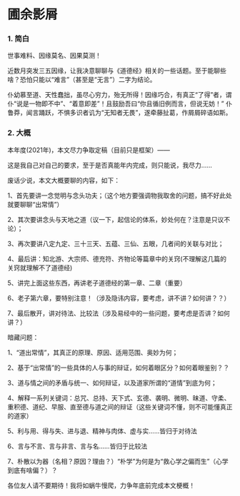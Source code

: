# 圃余影屑

### 1. 简白

世事难料、因缘莫名、因果莫测！

近数月突发三五因缘，让我决意聊聊与《道德经》相关的一些话题。至于能聊些啥？恐怕只能以“难言”（甚至是“无言”）二字为结论。

仆幼慕至道、天性蠢拙，虽尽心穷力，殆无所得！因缘巧合，有真正“了得”者，谓仆“说是一物即不中”、“着意即差”！且鼓励吾曰“你且循旧例而言，但说无妨！” 仆鲁莽，闻言踊跃，不惧多识者讥为“无知者无畏”，遂牵藤扯葛，作屑屑碎语如斯。

### 2. 大概

本年度(2021年)，本文尽力争取定稿（目前只是框架）——

这是我自己对自己的要求，至于是否真能年内完成，则只能说，我尽力……

废话少说，本文大概要聊的内容，如下：

1、首先要讲一念觉明与念头功夫；（这个地方要强调物我取舍的问题，搞不好此处就要聊聊“出常情”）

2、其次要讲念头与天地之道（议一下，起信论的体系，妙处何在？注意是只议不论）；

3、再次要讲八定九定、三十三天、五蕴、三仙、五眼，几者间的关联与对比；

4、最后讲：知北游、大宗师、德充符、齐物论等篇章中的关窍(不理解这几篇的关窍就理解不了道德经)

5、讲完上面这些东西，再讲老子道德经的第一章、二章（重要）

6、老子第六章，要特别注意！（涉及隐讳内容，要考虑，讲不讲？如何讲？？）

7、最后散开，讲对待法、比较法（涉及易经中的一些问题，要考虑是否讲？如何讲？）

暗藏问题：

1、“道出常情”，其真正的原理、原因、适用范围、奥妙为何；

2、基于“出常情”的一些具体的人与事的辩证，如何着眼区分？如何着眼鉴别？？

3、道与情之间的矛盾与统一、如何辩证，以及道家所谓的“道情”到底为何；

4、解释一系列关键词：总咒、总持、天下式、玄德、袭明、微明、昧道、守柔、重积德、道纪、早服、直至德与道之间的辩证（这些关键词不懂，则不可能懂真正的道家）

5、利与用、得与失、进与退、精神与肉体、虚与实……皆归于对待法

6、言与不言、言与非言、言与名……皆归于比较法

7、朴散以为器（名相？原因？理由？）“朴学”为何是为“救心学之偏而生”（心学到底有啥偏？）？

各位友人请不要期待！我将如蜗牛慢爬，力争年底前完成本文梗概！


